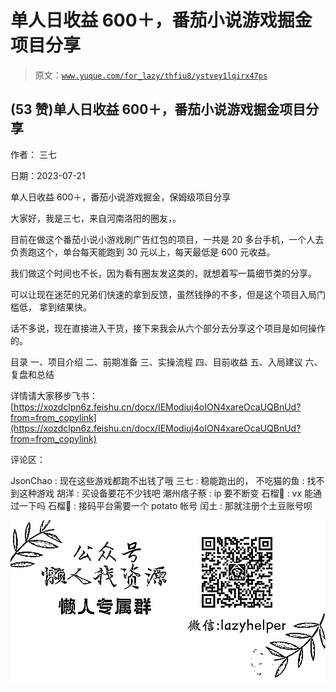 # 单人日收益 600＋，番茄小说游戏掘金项目分享

> 原文：[`www.yuque.com/for_lazy/thfiu8/ystvey1lqirx47ps`](https://www.yuque.com/for_lazy/thfiu8/ystvey1lqirx47ps)



## (53 赞)单人日收益 600＋，番茄小说游戏掘金项目分享 

作者： 三七 

日期：2023-07-21 

单人日收益 600＋，番茄小说游戏掘金，保姆级项目分享 

大家好，我是三七，来自河南洛阳的圈友，。 

目前在做这个番茄小说小游戏刷广告红包的项目，一共是 20 多台手机，一个人去负责跑这个，单台每天能跑到 30 元以上，每天最低是 600 元收益。 

我们做这个时间也不长，因为看有圈友发这类的，就想着写一篇细节类的分享。 

可以让现在迷茫的兄弟们快速的拿到反馈，虽然钱挣的不多，但是这个项目入局门槛低， 拿到结果快。 

话不多说，现在直接进入干货，接下来我会从六个部分去分享这个项目是如何操作的。 

目录 一、项目介绍 二、前期准备 三、实操流程 四、目前收益 五、入局建议 六、复盘和总结 

详情请大家移步飞书：[https://xozdclpn6z.feishu.cn/docx/IEModiuj4oION4xareOcaUQBnUd?from=from_copylink](https://xozdclpn6z.feishu.cn/docx/IEModiuj4oION4xareOcaUQBnUd?from=from_copylink) 

评论区： 

JsonChao : 现在这些游戏都跑不出钱了哦 三七 : 稳能跑出的， 不吃猫的鱼 : 找不到这种游戏 胡洋 : 买设备要花不少钱吧 潮州痞子蔡 : ip 要不断变 石榴🐾 : vx 能通过一下吗 石榴🐾 : 接码平台需要一个 potato 帐号 闰土 : 那就注册个土豆账号呗 

![](img/894d30a529e7c37bcd3392323c99941c.png)  